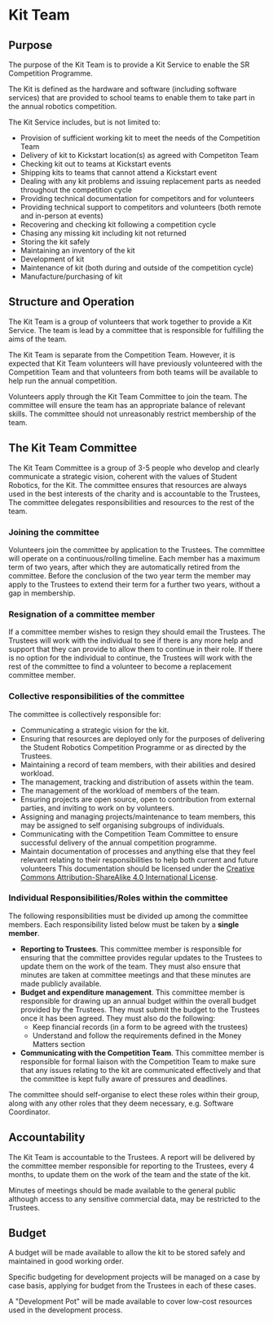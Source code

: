 # Kit Team

## Purpose

The purpose of the Kit Team is to provide a Kit Service to enable the SR Competition Programme.  

The Kit is defined as the hardware and software (including software services) that are provided to school teams to enable them to take part in the annual robotics competition.

The Kit Service includes, but is not limited to:
* Provision of sufficient working kit to meet the needs of the Competition Team
* Delivery of kit to Kickstart location(s) as agreed with Competiton Team
* Checking kit out to teams at Kickstart events
* Shipping kits to teams that cannot attend a Kickstart event
* Dealing with any kit problems and issuing replacement parts as needed throughout the competition cycle
* Providing technical documentation for competitors and for volunteers
* Providing technical support to competitors and volunteers (both remote and in-person at events)
* Recovering and checking kit following a competition cycle
* Chasing any missing kit including kit not returned
* Storing the kit safely
* Maintaining an inventory of the kit 
* Development of kit 
* Maintenance of kit (both during and outside of the competition cycle)
* Manufacture/purchasing of kit 


## Structure and Operation

The Kit Team is a group of volunteers that work together to provide a Kit Service. The team is lead by a committee that is responsible for fulfilling the aims of the team.

The  Kit Team is separate from the Competition Team. However, it is expected that Kit Team volunteers will have previously volunteered with the Competition Team and that volunteers from both teams will be available to help run the annual competition. 

Volunteers apply through the Kit Team Committee to join the team. The committee will ensure the team has an appropriate balance of relevant skills. The committee should not unreasonably restrict membership of the team.

## The Kit Team Committee

The Kit Team Committee is a group of 3-5 people who develop and clearly communicate a strategic vision, coherent with the values of Student Robotics, for the Kit. The committee ensures that resources are always used in the best interests of the charity and is accountable to the Trustees, The committee delegates responsibilities and resources to the rest of the team.

### Joining the committee

Volunteers join the committee by application to the Trustees. The committee will operate on a continuous/rolling timeline. Each member has a maximum term of two years, after which they are automatically retired from the committee. Before the conclusion of the two year term the member may apply to the Trustees to extend their term for a further two years, without a gap in membership. 

### Resignation of a committee member

If a committee member wishes to resign they should email the Trustees. The Trustees will work with the individual to see if there is any more help and support that they can provide to allow them to continue in their role. If there is no option for the individual to continue, the Trustees will work with the rest of the committee to find a volunteer to become a replacement committee member. 

### Collective responsibilities of the committee

The committee is collectively responsible for:

* Communicating a strategic vision for the kit.
* Ensuring that resources are deployed only for the purposes of delivering the Student Robotics Competition Programme or as directed by the Trustees.
* Maintaining a record of team members, with their abilities and desired workload.
* The management, tracking and distribution of assets within the team.
* The management of the workload of members of the team.
* Ensuring projects are open source, open to contribution from external parties, and inviting to work on by volunteers.
* Assigning and managing projects/maintenance to team members, this may be assigned to self organising subgroups of individuals.
* Communicating with the Competition Team Committee to ensure successful delivery of the annual competition programme.
* Maintain documentation of processes and anything else that they feel relevant relating to their responsibilities to help both current and future volunteers This documentation should be licensed under the [Creative Commons Attribution-ShareAlike 4.0 International License](https://creativecommons.org/licenses/by-sa/4.0/).

### Individual Responsibilities/Roles within the committee

The following responsibilities must be divided up among the committee members. Each responsibility listed below must be taken by a **single member**. 

* **Reporting to Trustees**. This committee member is responsible for ensuring that the committee provides regular updates to the Trustees to update them on the work of the team. They must also ensure that minutes are taken at committee meetings and that these minutes are made publicly available.
* **Budget and expenditure management**. This committee member is responsible for drawing up an annual budget within the overall budget provided by the Trustees. They must submit the budget to the Trustees once it has been agreed. They must also do the following:
  * Keep financial records (in a form to be agreed with the trustees)
  * Understand and follow the requirements defined in the Money Matters section
* **Communicating with the Competition Team**. This committee member is responsible for formal liaison with the Competition Team to make sure that any issues relating to the kit are communicated effectively and that the committee is kept fully aware of pressures and deadlines.

The committee should self-organise to elect these roles within their group, along with any other roles that they deem necessary, e.g. Software Coordinator.


## Accountability

The Kit Team is accountable to the Trustees. A report will be delivered by the committee member responsible for reporting to the Trustees, every 4 months, to update them on the work of the team and the state of the kit.

Minutes of meetings should be made available to the general public although access to any sensitive commercial data, may be restricted to the Trustees.

## Budget

A budget will be made available to allow the kit to be stored safely and maintained in good working order. 

Specific budgeting for development projects will be managed on a case by case basis, applying for budget from the Trustees in each of these cases. 

A "Development Pot" will be made available to cover low-cost resources used in the development process.

